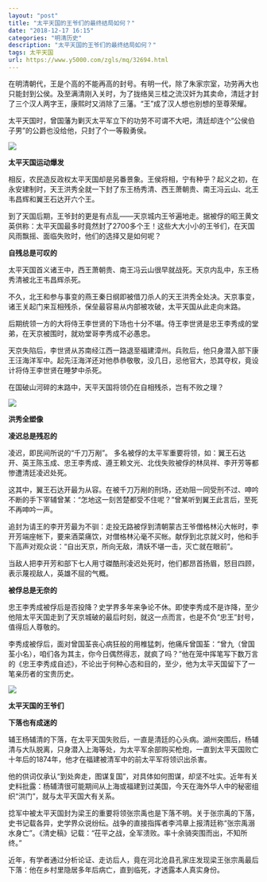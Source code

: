 ```yaml
---
layout: "post"
title: "太平天国的王爷们的最终结局如何？"
date: "2018-12-17 16:15"
categories: "明清历史"
description: "太平天国的王爷们的最终结局如何？"
tags: 太平天国
url: https://www.y5000.com/zgls/mq/32694.html
---
```






在明清朝代，王是个高的不能再高的封号。有明一代，除了朱家宗室，功劳再大也只能封到公侯。及至满清刚入关时，为了拢络吴三桂之流汉奸为其卖命，清廷才封了三个汉人两字王，康熙时又消除了三藩。“王”成了汉人想也别想的至尊荣耀。

太平天国时，曾国藩为剿灭太平军立下的功劳不可谓不大吧，清廷却连个“公侯伯子男”的公爵也没给他，只封了个一等毅勇侯。

![](https://img.y5000.com/uploads/allimg/180911/10021QV5-0.jpg)

**太平天国运动爆发**

相反，农民造反政权太平天国却是另番景象。王侯将相，宁有种乎？起义之初，在永安建制时，天王洪秀全就一下封了东王杨秀清、西王萧朝贵、南王冯云山、北王韦昌辉和翼王石达开六个王。

到了天国后期，王爷封的更是有点乱——天京城内王爷遍地走。据被俘的昭王黄文英供称：太平天国最多时竟然封了2700多个王！这些大大小小的王爷们，在天国风雨飘摇、面临失败时，他们的选择又是如何呢？

**自残总是可叹的**

太平天国首义诸王中，西王萧朝贵、南王冯云山很早就战死。天京内乱中，东王杨秀清被北王韦昌辉杀死。

不久，北王和参与事变的燕王秦日纲即被借刀杀人的天王洪秀全处决。天京事变，诸王关起门来互相残杀，保垒最容易从内部被攻破，太平天国从此走向末路。

后期统领一方的大将侍王李世贤的下场也十分不堪。侍王李世贤是忠王李秀成的堂弟，在天京被围时，就劝堂哥李秀成不必愚忠。

天京失陷后，李世贤从苏南经江西一路退至福建漳州。兵败后，他只身潜入部下康王汪海洋军中。起先汪海洋还对他恭恭敬敬，没几日，忌他官大，恐其夺权，竟设计将侍王李世贤在睡梦中杀死。

在国破山河碎的末路中，天平天国将领仍在自相残杀，岂有不败之理？

![](https://img.y5000.com/uploads/allimg/180911/10021R062-1.jpg)

**洪秀全塑像**

**凌迟总是残忍的**

凌迟，即民间所说的“千刀万剐”。
多名被俘的太平军重要将领，如：翼王石达开、英王陈玉成、忠王李秀成、遵王赖文光、北伐失败被俘的林凤祥、李开芳等都惨遭清廷凌迟处死。

这其中，翼王石达开最为从容。在被千刀万剐的刑场，还劝阻一同受刑不过、呻吟不断的手下宰辅曾某：“怎地这一刻苦楚都受不住呢？”曾某听到翼王此言后，至死不再呻吟一声。

追封为请王的李开芳最为不驯：走投无路被俘到清朝蒙古王爷僧格林沁大帐时，李开芳端座帐下，要来酒菜痛饮，对僧格林沁毫不买帐。献俘到北京就义时，他和手下高声对观众说：“自出天京，所向无敌，清妖不堪一击，灭亡就在眼前”。

当敌人把李开芳和部下七人用寸磔酷刑凌迟处死时，他们都昂首扬眉，怒目四顾，表示蔑视敌人，英雄不屈的气概。

**被俘总是无奈的**

忠王李秀成被俘后是否投降？史学界多年来争论不休。即使李秀成不是诈降，至少他陪太平天国走到了天京城破的最后时刻，就这一点而言，也是不负“忠王”封号，值得后人尊敬的。

李秀成被俘后，面对曾国荃丧心病狂般的用椎猛刺，他痛斥曾国荃：“曾九（曾国荃小名），咱们各为其主，你今日偶然得志，就疯了吗？”他在笼中挥笔写下数万言的《忠王李秀成自述》，不论出于何种心态和目的，至少，他为太平天国留下了一笔亲历者的宝贵历史。

![](https://img.y5000.com/uploads/allimg/180911/10021W2O-2.jpg)

**太平天国的王爷们**

**下落也有成迷的**

辅王杨辅清的下落，在太平天国失败后，一直是清廷的心头病。湖州突围后，杨辅清与大队脱离，只身潜入上海等处，为太平军余部购买枪炮，一直到太平天国败亡十年后的1874年，他才在福建被清军中的前太平军将领识出杀害。

他的供词仅承认“到处奔走，图谋复国”，对具体如何图谋，却坚不吐实。近年有关史料批露：杨辅清很可能期间从上海或福建到过美国，今天在海外华人中的秘密组织“洪门”，就与太平天国大有关系。

捻军中被太平天国封为梁王的重要将领张宗禹也是下落不明。关于张宗禹的下落，史书记载各异，史学界众说纷纭。战争的直接指挥者李鸿章上报清廷称“张宗禹溺水身亡”。《清史稿》记载：“茌平之战，全军溃败。率十余骑突围而出，不知所终。”

近年，有学者通过分析论证、走访后人，竟在河北沧县孔家庄发现梁王张宗禹最后下落：他在乡村里隐居多年后病亡，直到临死，才透露本人真实身份。
